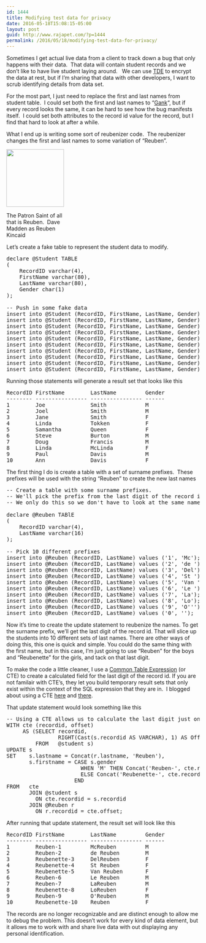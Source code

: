 ```yaml
---
id: 1444
title: Modifying test data for privacy
date: 2016-05-18T15:08:15-05:00
layout: post
guid: http://www.rajapet.com/?p=1444
permalink: /2016/05/18/modifying-test-data-for-privacy/
---
```

Sometimes I get actual live data from a client to track down a bug that only happens with their data.  That data will contain student records and we don&#8217;t like to have live student laying around.   We can use [TDE](https://msdn.microsoft.com/en-us/library/bb934049.aspx) to encrypt the data at rest, but if I&#8217;m sharing that data with other developers, I want to scrub identifying details from data set.

For the most part, I just need to replace the first and last names from student table.  I could set both the first and last names to &#8220;[Gank](http://www.ganksoft.com/)&#8220;, but if every record looks the same, it can be hard to see how the bug manifests itself.  I could set both attributes to the record id value for the record, but I find that hard to look at after a while.

What I end up is writing some sort of reubenizer code.  The reubenizer changes the first and last names to some variation of &#8220;Reuben&#8221;.

<div style="width: 160px" class="wp-caption aligncenter">
  <a href="https://en.wikipedia.org/wiki/Dave_Madden"><img loading="lazy" class="" src="https://i0.wp.com/photos.smugmug.com/photos/i-jQWQ4m4/0/Th/i-jQWQ4m4-Th.jpg?resize=150%2C150&#038;ssl=1" width="150" height="150" data-recalc-dims="1" /></a>
  
  <p class="wp-caption-text">
    The Patron Saint of all that is Reuben.  Dave Madden as Reuben Kincaid
  </p>
</div>

Let&#8217;s create a fake table to represent the student data to modify.

<pre class="brush:sql">declare @Student TABLE
(
    RecordID varchar(4),
    FirstName varchar(80),
    LastName varchar(80),
    Gender char(1)
);

-- Push in some fake data
insert into @Student (RecordID, FirstName, LastName, Gender) values (1, &#039;Joe&#039;, &#039;Smith&#039;, &#039;M&#039;);
insert into @Student (RecordID, FirstName, LastName, Gender) values (2, &#039;Joel&#039;, &#039;Smith&#039;, &#039;M&#039;);
insert into @Student (RecordID, FirstName, LastName, Gender) values (3, &#039;Jane&#039;, &#039;Smith&#039;, &#039;F&#039;);
insert into @Student (RecordID, FirstName, LastName, Gender) values (4, &#039;Linda&#039;, &#039;Tokken&#039;, &#039;F&#039;);
insert into @Student (RecordID, FirstName, LastName, Gender) values (5, &#039;Samantha&#039;, &#039;Queen&#039;, &#039;F&#039;);
insert into @Student (RecordID, FirstName, LastName, Gender) values (6, &#039;Steve&#039;, &#039;Burton&#039;, &#039;M&#039;);
insert into @Student (RecordID, FirstName, LastName, Gender) values (7, &#039;Doug&#039;, &#039;Francis&#039;, &#039;M&#039;);
insert into @Student (RecordID, FirstName, LastName, Gender) values (8, &#039;Linda&#039;, &#039;McLinda&#039;, &#039;F&#039;);
insert into @Student (RecordID, FirstName, LastName, Gender) values (9, &#039;Paul&#039;, &#039;Davis&#039;, &#039;M&#039;);
insert into @Student (RecordID, FirstName, LastName, Gender) values (10, &#039;Ann&#039;, &#039;Davis&#039;, &#039;F&#039;);
</pre>

Running those statements will generate a result set that looks like this

<pre>RecordID FirstName        LastName         Gender
-------- ---------------- ---------------- ------
1        Joe              Smith            M
2        Joel             Smith            M
3        Jane             Smith            F
4        Linda            Tokken           F
5        Samantha         Queen            F
6        Steve            Burton           M
7        Doug             Francis          M
8        Linda            McLinda          F
9        Paul             Davis            M
10       Ann              Davis            F
</pre>

The first thing I do is create a table with a set of surname prefixes.  These prefixes will be used with the string &#8220;Reuben&#8221; to create the new last names

<pre class="brush:sql">-- Create a table with some surname prefixes.  
-- We&#039;ll pick the prefix from the last digit of the record id of the student.
-- We only do this so we don&#039;t have to look at the same name for every row

declare @Reuben TABlE
(
    RecordID varchar(4),
    LastName varchar(16)
);

-- Pick 10 different prefixes
insert into @Reuben (RecordID, LastName) values (&#039;1&#039;, &#039;Mc&#039;);
insert into @Reuben (RecordID, LastName) values (&#039;2&#039;, &#039;de &#039;);
insert into @Reuben (RecordID, LastName) values (&#039;3&#039;, &#039;Del&#039;);
insert into @Reuben (RecordID, LastName) values (&#039;4&#039;, &#039;St &#039;);
insert into @Reuben (RecordID, LastName) values (&#039;5&#039;, &#039;Van &#039;);
insert into @Reuben (RecordID, LastName) values (&#039;6&#039;, &#039;Le &#039;);
insert into @Reuben (RecordID, LastName) values (&#039;7&#039;, &#039;La&#039;);
insert into @Reuben (RecordID, LastName) values (&#039;8&#039;, &#039;Lo&#039;);
insert into @Reuben (RecordID, LastName) values (&#039;9&#039;, &#039;O&#039;&#039;&#039;);
insert into @Reuben (RecordID, LastName) values (&#039;0&#039;, &#039;&#039;);
</pre>

Now it&#8217;s time to create the update statement to reubenize the names. To get the surname prefix, we&#8217;ll get the last digit of the record id. That will slice up the students into 10 different sets of last names. There are other ways of doing this, this one is quick and simple. You could do the same thing with the first name, but in this case, I&#8217;m just going to use &#8220;Reuben&#8221; for the boys and &#8220;Reubenette&#8221; for the girls, and tack on that last digit.

To make the code a little cleaner, I use a [Common Table Expression](https://msdn.microsoft.com/en-us/library/ms190766.aspx) (or CTE) to create a calculated field for the last digit of the record id. If you are not familair with CTE&#8217;s, they let you build temporary result sets that only exist within the context of the SQL expression that they are in.  I blogged about using a CTE [here](http://www.rajapet.com/2016/02/generating-new-row-numbers-in-sql-based-on-a-starting-value.html) and [there](http://www.rajapet.com/2010/04/suppressing-repeated-column-value-in.html).

That update statement would look something like this

<pre class="brush:sql">-- Using a CTE allows us to calculate the last digit just once
WITH cte (recordid, offset) 
     AS (SELECT recordid, 
                RIGHT(Cast(s.recordid AS VARCHAR), 1) AS OffSet 
         FROM   @student s) 
UPDATE s 
SET    s.lastname = Concat(r.lastname, &#039;Reuben&#039;), 
       s.firstname = CASE s.gender 
                       WHEN &#039;M&#039; THEN Concat(&#039;Reuben-&#039;, cte.recordid) 
                       ELSE Concat(&#039;Reubenette-&#039;, cte.recordid) 
                     END 
FROM   cte 
       JOIN @student s 
         ON cte.recordid = s.recordid 
       JOIN @Reuben r 
         ON r.recordid = cte.offset; 
</pre>

After running that update statement, the result set will look like this

<pre>RecordID FirstName        LastName         Gender
-------- ---------------- ---------------- ------
1        Reuben-1         McReuben         M
2        Reuben-2         de Reuben        M
3        Reubenette-3     DelReuben        F
4        Reubenette-4     St Reuben        F
5        Reubenette-5     Van Reuben       F
6        Reuben-6         Le Reuben        M
7        Reuben-7         LaReuben         M
8        Reubenette-8     LoReuben         F
9        Reuben-9         O&#039;Reuben         M
10       Reubenette-10    Reuben           F
</pre>

The records are no longer recognizable and are distinct enough to allow me to debug the problem. This doesn&#8217;t work for every kind of data element, but it allows me to work with and share live data with out displaying any personal identification.